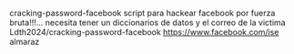  cracking-password-facebook
script para hackear facebook por fuerza bruta!!!... necesita tener un diccionarios de datos y el correo de la victima
Ldth2024/cracking-password-facebook https://www.facebook.com/ise almaraz

